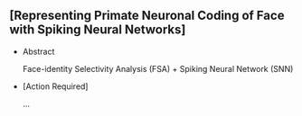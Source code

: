 ## [Representing Primate Neuronal Coding of Face with Spiking Neural Networks]

- Abstract

  Face-identity Selectivity Analysis (FSA) + Spiking Neural Network (SNN)

- [Action Required]

  ...
